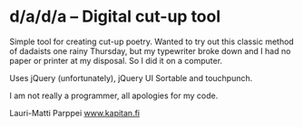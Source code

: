 # d/a/d/a – Digital cut-up tool

Simple tool for creating cut-up poetry. Wanted to try out this classic method of dadaists one rainy Thursday, but my typewriter broke down and I had no paper or printer at my disposal. So I did it on a computer.

Uses jQuery (unfortunately), jQuery UI Sortable and touchpunch.

I am not really a programmer, all apologies for my code.

Lauri-Matti Parppei
www.kapitan.fi
